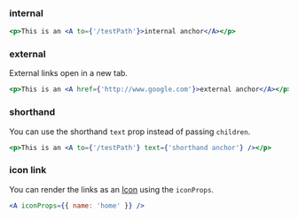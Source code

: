 ### internal

```jsx
<p>This is an <A to={'/testPath'}>internal anchor</A></p>
```

### external
External links open in a new tab.

```jsx
<p>This is an <A href={'http://www.google.com'}>external anchor</A></p>
```

### shorthand
You can use the shorthand `text` prop instead of passing `children`.

```jsx
<p>This is an <A to={'/testPath'} text={'shorthand anchor'} /></p>
```

### icon link
You can render the links as an [Icon](#icon) using the `iconProps`.

```jsx
<A iconProps={{ name: 'home' }} />
```
